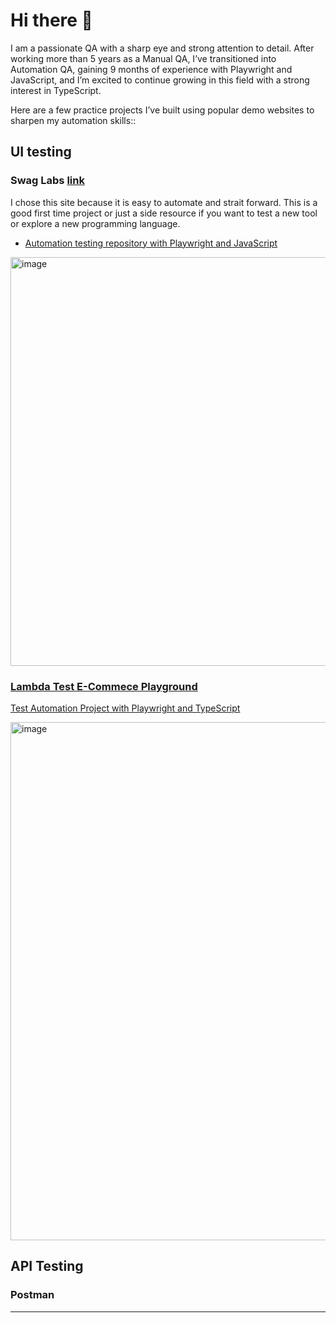 # Hi there 👋

<!--
**mtsonkova/mtsonkova** is a ✨ _special_ ✨ repository because its `README.md` (this file) appears on your GitHub profile.

Here are some ideas to get you started:

- 🔭 I’m currently working on ...
- 🌱 I’m currently learning JavaScript, Type Script
- 👯 I’m looking to collaborate on ...
- 🤔 I’m looking for help with ...
- 💬 Ask me about manual testing, Postman, JavaScript, websites to practice test automation
- 📫 How to reach me: mtsonkova950@gmail.com
- 😄 Pronouns: ...
- ⚡ Fun fact: I used ChatGPT to generate example business requirements for my selected practice web sites.
-->

I am a passionate QA with a sharp eye and strong attention to detail. After working more than 5 years as a Manual QA, I’ve transitioned into Automation QA, gaining 9 months of experience with Playwright and JavaScript, and I’m excited to continue growing in this field with a strong interest in TypeScript.

Here are a few practice projects I’ve built using popular demo websites to sharpen my automation skills::

## UI testing

### Swag Labs [link](https://www.saucedemo.com/)

I chose this site because it is easy to automate and strait forward. This is a good first time project or just a side resource if you want to test a new tool or explore a new programming language.

 - [Automation testing repository with Playwright and JavaScript](https://github.com/mtsonkova/SwagLabs-Testing-Project-Automation-with-Playwright)

<img width="654" alt="image" src="https://github.com/user-attachments/assets/a369e50f-db47-4783-bb47-90128fedce5b">


### [Lambda Test E-Commece Playground](https://ecommerce-playground.lambdatest.io/)

[Test Automation Project with Playwright and TypeScript](https://github.com/mtsonkova/Ecommerce_Playground_LambdaTest_TS.git)

<img width="2376" height="829" alt="image" src="https://github.com/user-attachments/assets/6713a397-01b1-4c7e-8f3b-6219cc0af006" />


## API Testing

### Postman

 



---

